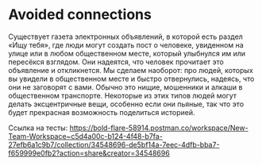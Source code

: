 # Avoided connections

Существует газета электронных объявлений, в которой есть раздел «Ищу тебя», где люди могут создать пост о человеке,
увиденном на улице или в любом общественном месте, который улыбнулся им или пересёкся взглядом. Они надеятся, что
человек прочитает это объявление и откликнется. Мы сделаем наоборот: про людей, которых вы увидели в общественном месте
и быстро отвернулись, надеясь, что они не заговорят с вами. Обычно это нищие, мошенники и алкаши в общественном
транспорте. Некоторые из этих типов людей могут делать эксцентричные вещи, особенно если они пьяные, так что это будет
прекрасная возможность поделиться историей.

Ссылка на
тесты: https://bold-flare-58914.postman.co/workspace/New-Team-Workspace~c5d4a00c-b124-4f48-b7fa-27efb6a1c9b7/collection/34548696-de5bf14a-7eec-4dfb-bba7-f659999e0fb2?action=share&creator=34548696

